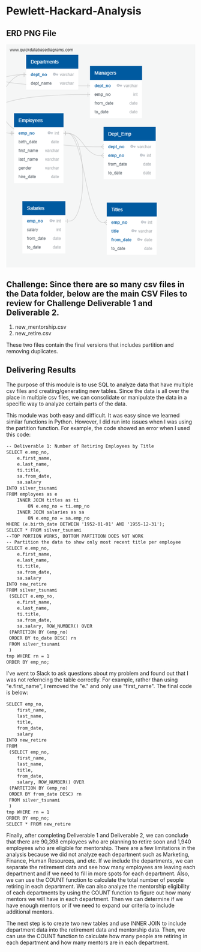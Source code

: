 # Pewlett-Hackard-Analysis

## ERD PNG File
![ERD Image Mapping Out Database](EmployeeDB.png)

## Challenge: Since there are so many csv files in the Data folder, below are the main CSV Files to review for Challenge Deliverable 1 and Deliverable 2.
1) new_mentorship.csv
2) new_retire.csv

These two files contain the final versions that includes partition and removing duplicates.

## Delivering Results
The purpose of this module is to use SQL to analyze data that have multiple csv files and creating/generating new tables. Since the data is all over the place in multiple csv files, we can consolidate or manipulate the data in a specific way to analyze certain parts of the data.

This module was both easy and difficult. It was easy since we learned similar functions in Python. However, I did run into issues when I was using the partition function. For example, the code showed an error when I used this code:

```
-- Deliverable 1: Number of Retiring Employees by Title
SELECT e.emp_no,
	e.first_name,
	e.last_name,
	ti.title,
	sa.from_date,
	sa.salary
INTO silver_tsunami
FROM employees as e
	INNER JOIN titles as ti
		ON e.emp_no = ti.emp_no
	INNER JOIN salaries as sa
		ON e.emp_no = sa.emp_no
WHERE (e.birth_date BETWEEN '1952-01-01' AND '1955-12-31');
SELECT * FROM silver_tsunami
--TOP PORTION WORKS, BOTTOM PARTITION DOES NOT WORK
-- Partition the data to show only most recent title per employee
SELECT e.emp_no,
	e.first_name,
	e.last_name,
	ti.title,
	sa.from_date,
	sa.salary
INTO new_retire
FROM silver_tsunami
 (SELECT e.emp_no,
	e.first_name,
	e.last_name,
	ti.title,
	sa.from_date,
	sa.salary, ROW_NUMBER() OVER
 (PARTITION BY (emp_no)
 ORDER BY to_date DESC) rn
 FROM silver_tsunami
 ) 
tmp WHERE rn = 1
ORDER BY emp_no;
```
I've went to Slack to ask questions about my problem and found out that I was not referncing the table correctly. For example, rather than using "e.first_name", I removed the "e." and only use "first_name". The final code is below:

```
SELECT emp_no,
	first_name,
	last_name,
	title,
	from_date,
	salary
INTO new_retire
FROM
 (SELECT emp_no,
	first_name,
	last_name,
	title,
	from_date,
	salary, ROW_NUMBER() OVER
 (PARTITION BY (emp_no)
 ORDER BY from_date DESC) rn
 FROM silver_tsunami
 ) 
tmp WHERE rn = 1
ORDER BY emp_no;
SELECT * FROM new_retire
```

Finally, after completing Deliverable 1 and Deliverable 2, we can conclude that there are 90,398 employees who are planning to retire soon and 1,940 employees who are eligible for mentorship. There are a few limitations in the analysis because we did not analyze each department such as Marketing, Finance, Human Resources, and etc. If we include the departments, we can separate the retirement data and see how many employees are leaving each department and if we need to fill in more spots for each department. Also, we can use the COUNT function to calculate the total number of people retiring in each department. We can also analyze the mentorship eligibility of each departments by using the COUNT function to figure out how many mentors we will have in each department. Then we can determine if we have enough mentors or if we need to expand our criteria to include additional mentors.

The next step is to create two new tables and use INNER JOIN to include department data into the retirement data and mentorship data. Then, we can use the COUNT function to calculate how many people are retiring in each department and how many mentors are in each department.
